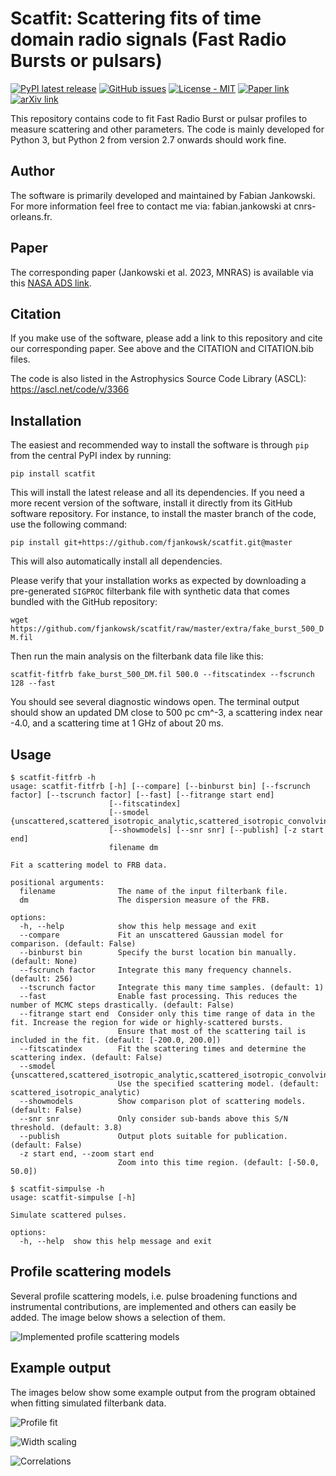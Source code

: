 # Scatfit: Scattering fits of time domain radio signals (Fast Radio Bursts or pulsars) #

[![PyPI latest release](https://img.shields.io/pypi/v/scatfit.svg)](https://pypi.org/project/scatfit/)
[![GitHub issues](https://img.shields.io/badge/issue_tracking-GitHub-blue.svg)](https://github.com/fjankowsk/scatfit/issues/)
[![License - MIT](https://img.shields.io/pypi/l/scatfit.svg)](https://github.com/fjankowsk/scatfit/blob/master/LICENSE)
[![Paper link](https://img.shields.io/badge/paper-10.1093/mnras/stad2041-blue.svg)](https://doi.org/10.1093/mnras/stad2041)
[![arXiv link](https://img.shields.io/badge/arXiv-2302.10107-blue.svg)](https://arxiv.org/abs/2302.10107)

This repository contains code to fit Fast Radio Burst or pulsar profiles to measure scattering and other parameters. The code is mainly developed for Python 3, but Python 2 from version 2.7 onwards should work fine.

## Author ##

The software is primarily developed and maintained by Fabian Jankowski. For more information feel free to contact me via: fabian.jankowski at cnrs-orleans.fr.

## Paper ##

The corresponding paper (Jankowski et al. 2023, MNRAS) is available via this [NASA ADS link](https://ui.adsabs.harvard.edu/abs/2023MNRAS.524.4275J/abstract).

## Citation ##

If you make use of the software, please add a link to this repository and cite our corresponding paper. See above and the CITATION and CITATION.bib files.

The code is also listed in the Astrophysics Source Code Library (ASCL): https://ascl.net/code/v/3366

## Installation ##

The easiest and recommended way to install the software is through `pip` from the central PyPI index by running:

`pip install scatfit`

This will install the latest release and all its dependencies. If you need a more recent version of the software, install it directly from its GitHub software repository. For instance, to install the master branch of the code, use the following command:

`pip install git+https://github.com/fjankowsk/scatfit.git@master`

This will also automatically install all dependencies.

Please verify that your installation works as expected by downloading a pre-generated `SIGPROC` filterbank file with synthetic data that comes bundled with the GitHub repository:

`wget https://github.com/fjankowsk/scatfit/raw/master/extra/fake_burst_500_DM.fil`

Then run the main analysis on the filterbank data file like this:

`scatfit-fitfrb fake_burst_500_DM.fil 500.0 --fitscatindex --fscrunch 128 --fast`

You should see several diagnostic windows open. The terminal output should show an updated DM close to 500 pc cm^-3, a scattering index near -4.0, and a scattering time at 1 GHz of about 20 ms.

## Usage ##

```
$ scatfit-fitfrb -h
usage: scatfit-fitfrb [-h] [--compare] [--binburst bin] [--fscrunch factor] [--tscrunch factor] [--fast] [--fitrange start end]
                      [--fitscatindex]
                      [--smodel {unscattered,scattered_isotropic_analytic,scattered_isotropic_convolving,scattered_isotropic_bandintegrated,scattered_isotropic_afb_instrumental,scattered_isotropic_dfb_instrumental}]
                      [--showmodels] [--snr snr] [--publish] [-z start end]
                      filename dm

Fit a scattering model to FRB data.

positional arguments:
  filename              The name of the input filterbank file.
  dm                    The dispersion measure of the FRB.

options:
  -h, --help            show this help message and exit
  --compare             Fit an unscattered Gaussian model for comparison. (default: False)
  --binburst bin        Specify the burst location bin manually. (default: None)
  --fscrunch factor     Integrate this many frequency channels. (default: 256)
  --tscrunch factor     Integrate this many time samples. (default: 1)
  --fast                Enable fast processing. This reduces the number of MCMC steps drastically. (default: False)
  --fitrange start end  Consider only this time range of data in the fit. Increase the region for wide or highly-scattered bursts.
                        Ensure that most of the scattering tail is included in the fit. (default: [-200.0, 200.0])
  --fitscatindex        Fit the scattering times and determine the scattering index. (default: False)
  --smodel {unscattered,scattered_isotropic_analytic,scattered_isotropic_convolving,scattered_isotropic_bandintegrated,scattered_isotropic_afb_instrumental,scattered_isotropic_dfb_instrumental}
                        Use the specified scattering model. (default: scattered_isotropic_analytic)
  --showmodels          Show comparison plot of scattering models. (default: False)
  --snr snr             Only consider sub-bands above this S/N threshold. (default: 3.8)
  --publish             Output plots suitable for publication. (default: False)
  -z start end, --zoom start end
                        Zoom into this time region. (default: [-50.0, 50.0])
```

```
$ scatfit-simpulse -h
usage: scatfit-simpulse [-h]

Simulate scattered pulses.

options:
  -h, --help  show this help message and exit
```

## Profile scattering models ##

Several profile scattering models, i.e. pulse broadening functions and instrumental contributions, are implemented and others can easily be added. The image below shows a selection of them.

![Implemented profile scattering models](https://github.com/fjankowsk/scatfit/raw/master/docs/profile_models.png "Implemented profile scattering models")

## Example output ##

The images below show some example output from the program obtained when fitting simulated filterbank data.

![Profile fit](https://github.com/fjankowsk/scatfit/raw/master/docs/profile_fit.png "Profile fit")

![Width scaling](https://github.com/fjankowsk/scatfit/raw/master/docs/width_scaling.png "Width scaling")

![Correlations](https://github.com/fjankowsk/scatfit/raw/master/docs/corner.png "Correlations")

